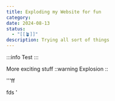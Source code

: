 ```yaml
---
title: Exploding my Website for fun
category: 
date: 2024-08-13
status:
  - "[[🪴]]"
description: Trying all sort of things
---
```


:::info
Test
:::



More exciting stuff
::warning
Explosion
::


'''ff

fds
'

